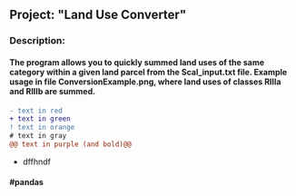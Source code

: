 ## Project: "Land Use Converter"

### Description:
#### The program allows you to quickly summed land uses of the same category within a given land parcel from the Scal_input.txt file. Example usage in file ConversionExample.png, where land uses of classes RIIIa and RIIIb are summed.

```diff
- text in red
+ text in green
! text in orange
# text in gray
@@ text in purple (and bold)@@
```
+ dffhndf
#### #pandas
